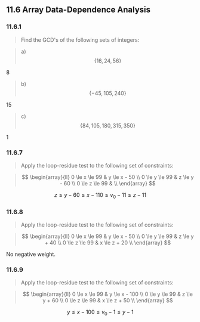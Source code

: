 ## 11.6 Array Data-Dependence Analysis

### 11.6.1

> Find the GCD's of the following sets of integers:

> a) $$\{ 16, 24, 56 \}$$

8

> b) $$\{ -45, 105, 240 \}$$

15

> c) $$\{ 84, 105, 180, 315, 350 \}$$

1

### 11.6.7

> Apply the loop-residue test to the following set of constraints:

> $$
\begin{array}{ll}
0 \le x \le 99 & y \le x - 50 \\
0 \le y \le 99 & z \le y - 60 \\
0 \le z \le 99 & \\
\end{array}
$$

$$z \le y - 60 \le x - 110 \le v_0 - 11 \le z - 11$$

### 11.6.8

> Apply the loop-residue test to the following set of constraints:

> $$
\begin{array}{ll}
0 \le x \le 99 & y \le x - 50 \\
0 \le y \le 99 & z \le y + 40 \\
0 \le z \le 99 & x \le z + 20 \\
\end{array}
$$

No negative weight.

### 11.6.9

> Apply the loop-residue test to the following set of constraints:

> $$
\begin{array}{ll}
0 \le x \le 99 & y \le x - 100 \\
0 \le y \le 99 & z \le y + 60 \\
0 \le z \le 99 & x \le z + 50 \\
\end{array}
$$

$$y \le x - 100 \le v_0 - 1 \le y - 1$$

